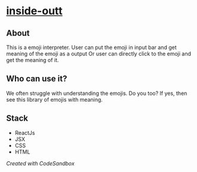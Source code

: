 # [inside-outt](https://lw0fh.csb.app/)

## About
This is a emoji interpreter. User can put the emoji in input bar and get meaning of the emoji as a output Or user can directly click to the emoji and get the meaning of it.

## Who can use it?
We often struggle with understanding the emojis. Do you too? If yes, then see this library of emojis with meaning. 

## Stack
- ReactJs
- JSX
- CSS
- HTML

*Created with CodeSandbox*
